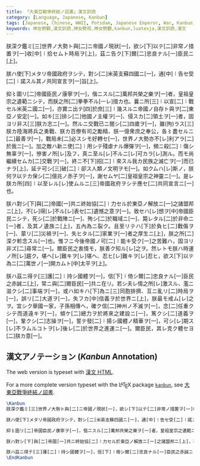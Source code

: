 ```yaml
---
title: 「大東亞戰爭終結ノ詔書」漢文訓読
category: [Language, Japanese, Kanbun]
tags: [Japanese, Chinese, WWII, Potsdam, Japanese Emperor, War, Kanbun, kanbun, luatexja, Typography, Lua, Kanbun Annotation]
keywords: 神女劈観,漢文訓読,神女劈观,神女劈觀,kanbun,luatexja,漢文訓読,漢文
---
```


<!-- <div class="center">
<div class="kanbun scrollable-vertical-text" alt="大東亞戰爭終結ノ詔書">
md /files/test.svg
</div>
</div> -->

<div class="center">
<div class="kanbun scrollable-vertical-text betagumi" alt="大東亞戰爭終結ノ詔書" id="大東亞戰爭終結ノ詔書" style="text-align: justify;justify-content: space-around;">
<p>朕深ク鑑ミ[三]世界ノ大勢ト與[二]ニ帝國ノ現狀[一]，欲シ[下]以テ[二]非常ノ措置ヲ[一]收[中]㆐拾セムト時局ヲ[上]，茲ニ告ク[下]爾[二]忠良ナル[一]臣民ニ[上]。</p>
<p>朕ハ使[下]メタリ帝國政府ヲシテ，對シ[二]米英支蘇四國ニ[一]，通[中]㆐告セ受[二]㆐諾スル其ノ共同宣言ヲ[一]旨[上]。</p>
<p>抑〻圖リ[二]帝國臣民ノ康寧ヲ[一]，偕ニスル[二]萬邦共榮之樂ヲ[一]者，皇祖皇宗之遺範ニシテ，而朕之所[二]拳拳不ル[一レ]措カ也。曩ニ所[三]㆐以宣[二]㆐戰セル米英二國ニ[一]，亦實ニ出テ[四]於庶[三]㆐幾スルニ帝國ノ自存ト與ヲ[二]東亞ノ安定[一]。如キ[三]排シ[二]他國ノ主權ヲ[一]、侵スカ[二]領土ヲ[一]者，固ヨリ非ス[三]朕カ志ニ[一]。然ルニ交戰已ニ閱シ[二]四歲ヲ[一]，雖(拘)ラス[三]朕カ陸海將兵之勇戰、朕カ百僚有司之勵精、朕一億衆庶之奉公，各〻盡セルニ[二]最善ヲ[一]，戰局未[二]必スシモ好轉セ[一]，世界ノ大勢亦不[レ]利アラ[二]於我ニ[一]。加之敵ハ新ニ使[二]㆐用シテ殘虐ナル爆彈ヲ[一]，頻ニ殺[二]㆐傷シ無辜ヲ[一]，慘害ノ所[レ]及フ，真ニ至ル[レ]不ルニ[レ]可カラ[レ]測ル。而モ尚繼續セムカ[二]交戰ヲ[一]，終ニ不[下]招[二]㆐來スル我カ民族之滅亡ヲ[一]而已ナラ[上]，延テ可シ[三]破[二]㆐卻ス人類ノ文明ヲモ[一]。如クムハ[レ]斯ノ，朕何ヲ以テカ保シ[二]億兆ノ赤子ヲ[一]，謝セムヤ[二]皇祖皇宗之神靈ニ[一]。是レ朕カ所[四]㆐以至レル[レ]使ムルニ[三]帝國政府ヲシテ應セ[二]共同宣言ニ[一]也。</p>
<p>朕ハ對シ[下]與[二]帝國[一]共ニ終始協[二]㆐力セル於東亞ノ解放ニ[一]之諸盟邦ニ[上]，不[レ]得[レ]不ル[レ]表セ[二]遺憾之意ヲ[一]。致セハ[レ]想ヲ[中]帝國臣民ニシテ，死シ[二]於戰陣ニ[一]、殉シ[二]於職域ニ[一]、斃レタル[二]於非命ニ[一]者，及其ノ遺族ニ[上]，五內為ニ裂ク。且至リテハ[下]於負ヒ[二]戰傷ヲ[一]、蒙リ[二]災禍ヲ[一]、失ヒタル[二]家業ヲ[一]者之厚生ニ[上]，朕之所[二]深ク軫念スル[一]也。惟フニ今後帝國ノ可[二]㆐能キ受ク[一]之苦難ハ，固ヨリ非ズ[二]尋常ニ[一]。爾臣民之衷情モ，朕善ク知ル[レ]之ヲ。然レトモ朕ハ時運ノ所[レ]趨ク，堪ヘ[レ]難キヲ[レ]堪ヘ、忍ヒ[レ]難キヲ[レ]忍ヒ，欲ス[下]以テ為ニ[二]萬世ノ[一]開カムト[中]太平ヲ[上]。</p>
<p>朕ハ茲ニ得テ[三]護[二]㆐持シ國體ヲ[一]，信[下]㆐倚シ爾[二]忠良ナル[一]臣民之赤誠ニ[上]，常ニ與[二]爾臣民[一]共ニ在リ。若シ夫レ情之所[レ]激スル、濫ニ滋クシ[二]事端ヲ[一]，或ハ如キハ[下]為ニ[三]同胞排擠、互ニ亂リ[二]時局ヲ[一]，誤リ[二]大道ヲ[一]，失フカ[中]信義ヲ於世界ニ[上]，朕最モ戒ム[レ]之ヲ。宜シク舉國一家，子孫相傳ヘ，確ク信[二]神州ノ不滅ヲ[一]，念[二]任重クシテ而道遠キヲ[一]，傾ケ[二]總力ヲ於將來之建設ニ[一]，篤クシ[二]道義ヲ[一]，鞏クシ[二]志操ヲ[一]，誓テ發[二]㆐揚シ國體ノ精華ヲ[一]，可シ[レ]期ス[レ]不ラムルコトヲ[レ]後レ[二]於世界之進運ニ[一]。爾臣民，其レ克ク體セヨ[二]朕カ意[一]。</p>
</div>
</div>

<link rel="stylesheet" href="https://cdn.jsdelivr.net/gh/edward-martyr/nyoeghau.com-assets@latest/css/kanbun.css">
<script src="https://cdn.jsdelivr.net/gh/edward-martyr/nyoeghau.com-assets@latest/js/kanbun.js"></script>
<script>convertKanbunDiv(document.getElementById("大東亞戰爭終結ノ詔書"));</script>

<!-- more -->

## 漢文アノテーション (*Kanbun* Annotation)

The web version is typeset with [漢文 HTML](https://phesoca.com/kanbun-html/).

For a more complete version typeset with the L<span style="text-transform:uppercase; font-size:0.75em; vertical-align:0.25em; margin-left:-0.36em; margin-right:-0.15em; line-height:1ex;">a</span>T<span style="text-transform:uppercase; vertical-align:-0.5ex; margin-left:-0.1667em; margin-right:-0.125em; line-height:1ex;">e</span>X package [`kanbun`](/kanbun-latex), see [大東亞戰爭終結ノ詔書](/files/大東亞戰爭終結ノ詔書.pdf).

```latex
\Kanbun
朕深ク鑑ミ[三]世界ノ大勢ト與[二]ニ帝國ノ現狀[一]，欲シ[下]以テ[二]非常ノ措置ヲ[一]收[中]㆐拾セムト時局ヲ[上]，茲ニ告ク[下]爾[二]忠良ナル[一]臣民ニ[上]。

朕ハ使[下]メタリ帝國政府ヲシテ，對シ[二]米英支蘇四國ニ[一]，通[中]㆐告セ受[二]㆐諾スル其ノ共同宣言ヲ[一]旨[上]。

抑〻圖リ[二]帝國臣民ノ康寧ヲ[一]，偕ニスル[二]萬邦共榮之樂ヲ[一]者，皇祖皇宗之遺範ニシテ，而朕之所[二]拳拳不ル[一レ]措カ也。曩ニ所[三]㆐以宣[二]㆐戰セル米英二國ニ[一]，亦實ニ出テ[四]於庶[三]㆐幾スルニ帝國ノ自存ト與ヲ[二]東亞ノ安定[一]。如キ[三]排シ[二]他國ノ主權ヲ[一]、侵スカ[二]領土ヲ[一]者，固ヨリ非ス[三]朕カ志ニ[一]。然ルニ交戰已ニ閱シ[二]四歲ヲ[一]，雖(拘)ラス[三]朕カ陸海將兵之勇戰、朕カ百僚有司之勵精、朕一億衆庶之奉公，各〻盡セルニ[二]最善ヲ[一]，戰局未[二]必スシモ好轉セ[一]，世界ノ大勢亦不[レ]利アラ[二]於我ニ[一]。加之敵ハ新ニ使[二]㆐用シテ殘虐ナル爆彈ヲ[一]，頻ニ殺[二]㆐傷シ無辜ヲ[一]，慘害ノ所[レ]及フ，真ニ至ル[レ]不ルニ[レ]可カラ[レ]測ル。而モ尚繼續セムカ[二]交戰ヲ[一]，終ニ不[下]招[二]㆐來スル我カ民族之滅亡ヲ[一]而已ナラ[上]，延テ可シ[三]破[二]㆐卻ス人類ノ文明ヲモ[一]。如クムハ[レ]斯ノ，朕何ヲ以テカ保シ[二]億兆ノ赤子ヲ[一]，謝セムヤ[二]皇祖皇宗之神靈ニ[一]。是レ朕カ所[四]㆐以至レル[レ]使ムルニ[三]帝國政府ヲシテ應セ[二]共同宣言ニ[一]也。

朕ハ對シ[下]與[二]帝國[一]共ニ終始協[二]㆐力セル於東亞ノ解放ニ[一]之諸盟邦ニ[上]，不[レ]得[レ]不ル[レ]表セ[二]遺憾之意ヲ[一]。致セハ[レ]想ヲ[中]帝國臣民ニシテ，死シ[二]於戰陣ニ[一]、殉シ[二]於職域ニ[一]、斃レタル[二]於非命ニ[一]者，及其ノ遺族ニ[上]，五內為ニ裂ク。且至リテハ[下]於負ヒ[二]戰傷ヲ[一]、蒙リ[二]災禍ヲ[一]、失ヒタル[二]家業ヲ[一]者之厚生ニ[上]，朕之所[二]深ク軫念スル[一]也。惟フニ今後帝國ノ可[二]㆐能キ受ク[一]之苦難ハ，固ヨリ非ズ[二]尋常ニ[一]。爾臣民之衷情モ，朕善ク知ル[レ]之ヲ。然レトモ朕ハ時運ノ所[レ]趨ク，堪ヘ[レ]難キヲ[レ]堪ヘ、忍ヒ[レ]難キヲ[レ]忍ヒ，欲ス[下]以テ為ニ[二]萬世ノ[一]開カムト[中]太平ヲ[上]。

朕ハ茲ニ得テ[三]護[二]㆐持シ國體ヲ[一]，信[下]㆐倚シ爾[二]忠良ナル[一]臣民之赤誠ニ[上]，常ニ與[二]爾臣民[一]共ニ在リ。若シ夫レ情之所[レ]激スル、濫ニ滋クシ[二]事端ヲ[一]，或ハ如キハ[下]為ニ[三]同胞排擠、互ニ亂リ[二]時局ヲ[一]，誤リ[二]大道ヲ[一]，失フカ[中]信義ヲ於世界ニ[上]，朕最モ戒ム[レ]之ヲ。宜シク舉國一家，子孫相傳ヘ，確ク信[二]神州ノ不滅ヲ[一]，念[二]任重クシテ而道遠キヲ[一]，傾ケ[二]總力ヲ於將來之建設ニ[一]，篤クシ[二]道義ヲ[一]，鞏クシ[二]志操ヲ[一]，誓テ發[二]㆐揚シ國體ノ精華ヲ[一]，可シ[レ]期ス[レ]不ラムルコトヲ[レ]後レ[二]於世界之進運ニ[一]。爾臣民，其レ克ク體セヨ[二]朕カ意[一]。
\EndKanbun
```
